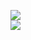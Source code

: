 [![](https://img.shields.io/badge/Made%20With-Github%20Spray-lightgrey.svg?style=for-the-badge&logo=github)](https://github.com/Annihil/github-spray#3145)  
[![](https://i.imgur.com/2DrTn0Z.gif)](https://github.com/Annihil/github-spray)
